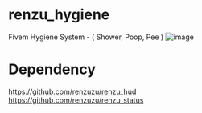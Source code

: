 # renzu_hygiene
Fivem Hygiene System - ( Shower, Poop, Pee )
![image](https://user-images.githubusercontent.com/82306584/128605007-308092dd-ac06-4bbc-85f6-f1fbb111b6e5.png)

# Dependency
https://github.com/renzuzu/renzu_hud
https://github.com/renzuzu/renzu_status
